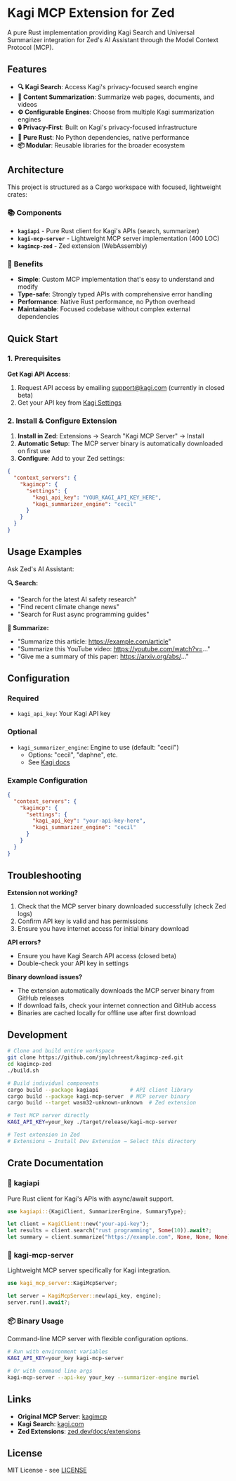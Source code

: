 # Kagi MCP Extension for Zed

A pure Rust implementation providing Kagi Search and Universal Summarizer integration for Zed's AI Assistant through the Model Context Protocol (MCP).

## Features

- **🔍 Kagi Search**: Access Kagi's privacy-focused search engine
- **📄 Content Summarization**: Summarize web pages, documents, and videos  
- **⚙️ Configurable Engines**: Choose from multiple Kagi summarization engines
- **🔒 Privacy-First**: Built on Kagi's privacy-focused infrastructure
- **🦀 Pure Rust**: No Python dependencies, native performance
- **📦 Modular**: Reusable libraries for the broader ecosystem

## Architecture

This project is structured as a Cargo workspace with focused, lightweight crates:

### 📚 **Components**
- **`kagiapi`** - Pure Rust client for Kagi's APIs (search, summarizer)
- **`kagi-mcp-server`** - Lightweight MCP server implementation (400 LOC)
- **`kagimcp-zed`** - Zed extension (WebAssembly)

### 🎯 **Benefits**
- **Simple**: Custom MCP implementation that's easy to understand and modify
- **Type-safe**: Strongly typed APIs with comprehensive error handling
- **Performance**: Native Rust performance, no Python overhead
- **Maintainable**: Focused codebase without complex external dependencies
</edits>

## Quick Start

### 1. Prerequisites

**Get Kagi API Access**:
1. Request API access by emailing support@kagi.com (currently in closed beta)
2. Get your API key from [Kagi Settings](https://kagi.com/settings?p=api)

### 2. Install & Configure Extension

1. **Install in Zed**: Extensions → Search "Kagi MCP Server" → Install
2. **Automatic Setup**: The MCP server binary is automatically downloaded on first use
3. **Configure**: Add to your Zed settings:

```json
{
  "context_servers": {
    "kagimcp": {
      "settings": {
        "kagi_api_key": "YOUR_KAGI_API_KEY_HERE",
        "kagi_summarizer_engine": "cecil"
      }
    }
  }
}
```

## Usage Examples

Ask Zed's AI Assistant:

**🔍 Search:**
- "Search for the latest AI safety research"
- "Find recent climate change news"
- "Search for Rust async programming guides"

**📄 Summarize:**
- "Summarize this article: https://example.com/article"
- "Summarize this YouTube video: https://youtube.com/watch?v=..."
- "Give me a summary of this paper: https://arxiv.org/abs/..."

## Configuration

### Required
- `kagi_api_key`: Your Kagi API key

### Optional
- `kagi_summarizer_engine`: Engine to use (default: "cecil")
  - Options: "cecil", "daphne", etc.
  - See [Kagi docs](https://help.kagi.com/kagi/api/summarizer.html)

### Example Configuration
```json
{
  "context_servers": {
    "kagimcp": {
      "settings": {
        "kagi_api_key": "your-api-key-here",
        "kagi_summarizer_engine": "cecil"
      }
    }
  }
}
```

## Troubleshooting

**Extension not working?**
1. Check that the MCP server binary downloaded successfully (check Zed logs)
2. Confirm API key is valid and has permissions
3. Ensure you have internet access for initial binary download

**API errors?**
- Ensure you have Kagi Search API access (closed beta)
- Double-check your API key in settings

**Binary download issues?**
- The extension automatically downloads the MCP server binary from GitHub releases
- If download fails, check your internet connection and GitHub access
- Binaries are cached locally for offline use after first download

## Development

```bash
# Clone and build entire workspace
git clone https://github.com/jmylchreest/kagimcp-zed.git
cd kagimcp-zed
./build.sh

# Build individual components
cargo build --package kagiapi          # API client library
cargo build --package kagi-mcp-server  # MCP server binary
cargo build --target wasm32-unknown-unknown  # Zed extension

# Test MCP server directly
KAGI_API_KEY=your_key ./target/release/kagi-mcp-server

# Test extension in Zed
# Extensions → Install Dev Extension → Select this directory
```

## Crate Documentation

### 🔧 **kagiapi** 
Pure Rust client for Kagi's APIs with async/await support.

```rust
use kagiapi::{KagiClient, SummarizerEngine, SummaryType};

let client = KagiClient::new("your-api-key");
let results = client.search("rust programming", Some(10)).await?;
let summary = client.summarize("https://example.com", None, None, None).await?;
```

### 🔧 **kagi-mcp-server**
Lightweight MCP server specifically for Kagi integration.

```rust  
use kagi_mcp_server::KagiMcpServer;

let server = KagiMcpServer::new(api_key, engine);
server.run().await?;
```

### 📦 **Binary Usage**
Command-line MCP server with flexible configuration options.

```bash
# Run with environment variables
KAGI_API_KEY=your_key kagi-mcp-server

# Or with command line args
kagi-mcp-server --api-key your_key --summarizer-engine muriel
```

## Links

- **Original MCP Server**: [kagimcp](https://github.com/kagisearch/kagimcp)
- **Kagi Search**: [kagi.com](https://kagi.com)
- **Zed Extensions**: [zed.dev/docs/extensions](https://zed.dev/docs/extensions)

## License

MIT License - see [LICENSE](LICENSE)